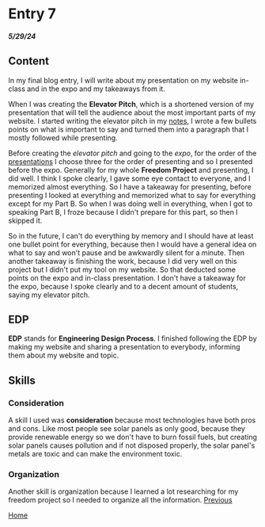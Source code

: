 # Entry 7
##### 5/29/24

## Content
In my final blog entry, I will write about my presentation on my website in-class and in the expo and my takeaways from it.

When I was creating the **Elevator Pitch**, which is a shortened version of my presentation that will tell the audience about the most important parts of my website. I started writing the elevator pitch in my [notes](https://docs.google.com/document/d/1-MsKV1MKLts5nJ8mRCQfuX9r-b_HNz95qg7tRSHfS08/edit#heading=h.rl17k62yo3bm), I wrote a few bullets points on what is important to say and turned them into a paragraph that I mostly followed while presenting.

Before creating the *elevator pitch* and going to the *expo*, for the order of the [presentations](https://docs.google.com/presentation/d/1YOVOBsreBpK43SSlCpRxKOrqXLfCPasZZzG9V0K2yrw/edit#slide=id.g2dd89ad4a81_0_0) I choose three for the order of presenting and so I presented before the expo. Generally for my whole **Freedom Project** and presenting, I did well. I think I spoke clearly, I gave some eye contact to everyone, and I memorized almost everything. So I have a takeaway for presenting, before presenting I looked at everything and memorized what to say for everything except for my Part B. So when I was doing well in everything, when I got to speaking Part B, I froze because I didn't prepare for this part, so then I skipped it.

So in the future, I can't do everything by memory and I should have at least one bullet point for everything, because then I would have a general idea on what to say and won't pause and be awkwardly silent for a minute. Then another takeaway is finishing the work, because I did very well on this project but I didn't put my tool on my website. So that deducted some points on the expo and in-class presentation. I don't have a takeaway for the expo, because I spoke clearly and to a decent amount of students, saying my elevator pitch.
## EDP
**EDP** stands for **Engineering Design Process**. I finished following the EDP by making my website and sharing a presentation to everybody, informing them about my website and topic.
## Skills
### Consideration
A skill I used was **consideration** because most technologies have both pros and cons. Like most people see solar panels as only good, because they provide renewable energy so we don't have to burn fossil fuels, but creating solar panels causes pollution and if not disposed properly, the solar panel's metals are toxic and can make the environment toxic.
### Organization
Another skill is organization because I learned a lot researching for my freedom project so I needed to organize all the information. 
[Previous](entry06.md)

[Home](../README.md)
